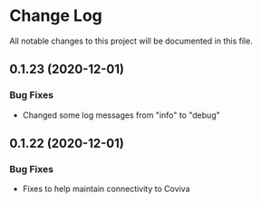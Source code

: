 # Change Log

All notable changes to this project will be documented in this file.

## 0.1.23 (2020-12-01)

### Bug Fixes

* Changed some log messages from "info" to "debug"

## 0.1.22 (2020-12-01)

### Bug Fixes

* Fixes to help maintain connectivity to Coviva


